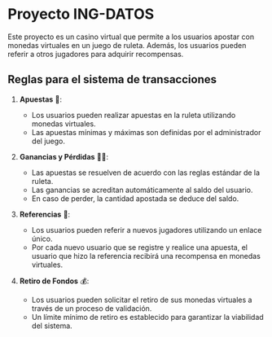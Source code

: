 
# Proyecto ING-DATOS

Este proyecto es un casino virtual que permite a los usuarios apostar con monedas virtuales en un juego de ruleta. Además, los usuarios pueden referir a otros jugadores para adquirir recompensas.


## Reglas para el sistema de transacciones

1. **Apuestas** 💸:
   - Los usuarios pueden realizar apuestas en la ruleta utilizando monedas virtuales.
   - Las apuestas mínimas y máximas son definidas por el administrador del juego.

2. **Ganancias y Pérdidas** 🎉❌:
   - Las apuestas se resuelven de acuerdo con las reglas estándar de la ruleta.
   - Las ganancias se acreditan automáticamente al saldo del usuario.
   - En caso de perder, la cantidad apostada se deduce del saldo.

3. **Referencias** 👥:
   - Los usuarios pueden referir a nuevos jugadores utilizando un enlace único.
   - Por cada nuevo usuario que se registre y realice una apuesta, el usuario que hizo la referencia recibirá una recompensa en monedas virtuales.

4. **Retiro de Fondos** 💰:
   - Los usuarios pueden solicitar el retiro de sus monedas virtuales a través de un proceso de validación.
   - Un límite mínimo de retiro es establecido para garantizar la viabilidad del sistema.


